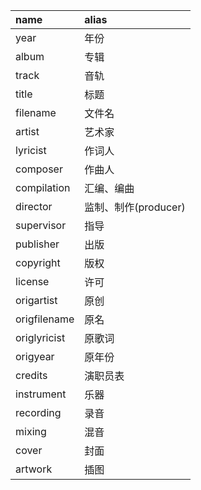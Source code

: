 name         |  alias
:-           |  :-
year         |  年份
album        |  专辑
track        |  音轨
title        |  标题
filename     |  文件名
artist       |  艺术家
lyricist     |  作词人
composer     |  作曲人
compilation  |  汇编、编曲
director     |  监制、制作(producer)
supervisor   |  指导
publisher    |  出版
copyright    |  版权
license      |  许可
origartist   |  原创
origfilename |  原名
origlyricist |  原歌词
origyear     |  原年份
credits      |  演职员表
instrument   |  乐器
recording    |  录音
mixing       |  混音
cover        |  封面
artwork      |  插图